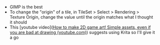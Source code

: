- GIMP is the best
- To change the "origin" of a tile, in TileSet > Select > Rendering > Texture Origin, change the value until the origin matches what I thought it should
- This [youtube video]([How to make 2D game art! Simple assets, even if you are bad at drawing (youtube.com)](https://www.youtube.com/watch?v=bKgi6WcXtCY&list=TLPQMDIwNzIwMjRlDbnS8YKtpA&index=12&ab_channel=Nonsensical2D)) suggests using Krita so I'll give it a go